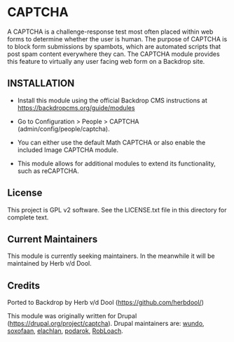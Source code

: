 CAPTCHA
========

A CAPTCHA is a challenge-response test most often placed within web forms to determine whether the user is human. The purpose of CAPTCHA is to block form submissions by spambots, which are automated scripts that post spam content everywhere they can. The CAPTCHA module provides this feature to virtually any user facing web form on a Backdrop site.

INSTALLATION
------------

- Install this module using the official Backdrop CMS instructions at
  https://backdropcms.org/guide/modules

- Go to Configuration > People > CAPTCHA
  (admin/config/people/captcha).
- You can either use the default Math CAPTCHA or also enable the included Image CAPTCHA module.
- This module allows for additional modules to extend its functionality, such as reCAPTCHA.

License
-------

This project is GPL v2 software. See the LICENSE.txt file in this directory for
complete text.

Current Maintainers
-------------------

This module is currently seeking maintainers. In the meanwhile it will be maintained by Herb v/d Dool.

Credits
-------

Ported to Backdrop by Herb v/d Dool (https://github.com/herbdool/)

This module was originally written for Drupal (https://drupal.org/project/captcha). Drupal maintainers are: [wundo](https://www.drupal.org/u/wundo), [soxofaan](https://www.drupal.org/u/soxofaan), [elachlan](https://www.drupal.org/u/elechlan), [podarok](https://www.drupal.org/u/podarok), [RobLoach](https://www.drupal.org/u/robloach).
